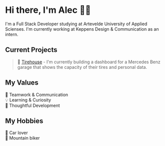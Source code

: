 # Hi there, I'm Alec 👋🏻
I'm a Full Stack Developer studying at Artevelde University of Applied Scienses. I'm currently working at Keppens Design & Communication as an intern.

## Current Projects
> 🔧 [Tirehouse](https://github.com/Jaxxpected/Godefroy_Dashboard) - I'm currently building a dashboard for a Mercedes Benz garage that shows the capacity of their tires and personal data.

## My Values
🙌 Teamwork & Communication  
💡 Learning & Curiosity  
🧠 Thoughtful Development  

## My Hobbies
🚗 Car lover  
🚵 Mountain biker

<!---
Jaxxpected/Jaxxpected is a ✨ special ✨ repository because its `README.md` (this file) appears on your GitHub profile.
You can click the Preview link to take a look at your changes.
--->
